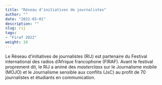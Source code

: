 ```yaml
---
title: "Réseau d’initiatives de journalistes"
author: ""
date: "2022-03-01"
description: ""
slug: rij
tags:
- "Firaf 2022"
weight: 10
--- 
```


Le Réseau d’initiatives de journalistes (RIJ) est partenaire du Festival international des radios d’Afrique francophone (FIRAF). Avant le festival proprement dit, le RIJ a animé des *masterclass* sur le Journalisme mobile (MOJO) et le Journalisme sensible aux conflits (JsC) au profit de 70 journalistes et étudiants en communication.